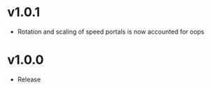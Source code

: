 
# v1.0.1

 * Rotation and scaling of speed portals is now accounted for oops

# v1.0.0

 * Release
